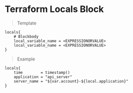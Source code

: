 # Terraform Locals Block

> Template
```
locals{
    # Blockbody
    local_variable_name = <EXPRESSIONORVALUE>
    local_variable_name = <EXPRESSIONORVALUE>
}
```
> Example
```
locals{
    time        = timestamp()
    application = "api_server"
    server_name = "${var.account}-${local.application}"
}
```